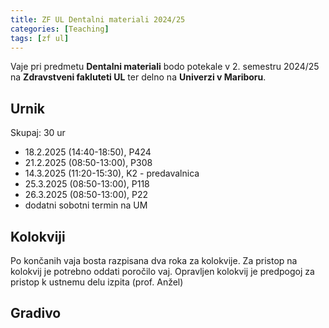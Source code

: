 ```yaml
---
title: ZF UL Dentalni materiali 2024/25
categories: [Teaching]
tags: [zf ul]
---
```


Vaje pri predmetu **Dentalni materiali** bodo potekale v 2. semestru 2024/25 na **Zdravstveni fakluteti UL** ter delno na **Univerzi v Mariboru**.

## Urnik

Skupaj: 30 ur

* 18.2.2025 (14:40-18:50), P424
* 21.2.2025 (08:50-13:00), P308
* 14.3.2025 (11:20-15:30), K2 - predavalnica
* 25.3.2025 (08:50-13:00), P118
* 26.3.2025 (08:50-13:00), P22
* dodatni sobotni termin na UM

## Kolokviji

Po končanih vaja bosta razpisana dva roka za kolokvije. Za pristop na kolokvij je potrebno oddati poročilo vaj. Opravljen kolokvij je predpogoj za pristop k ustnemu delu izpita (prof. Anžel)

## Gradivo
